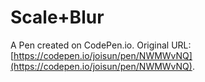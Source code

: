 # Scale+Blur

A Pen created on CodePen.io. Original URL: [https://codepen.io/joisun/pen/NWMWvNQ](https://codepen.io/joisun/pen/NWMWvNQ).

